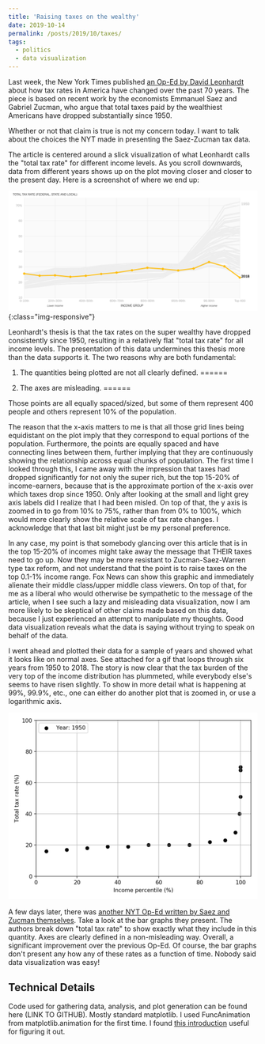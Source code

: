 ```yaml
---
title: 'Raising taxes on the wealthy'
date: 2019-10-14
permalink: /posts/2019/10/taxes/
tags:
  - politics
  - data visualization
---
```


Last week, the New York Times published [an Op-Ed by David Leonhardt](https://www.nytimes.com/interactive/2019/10/06/opinion/income-tax-rate-wealthy.html) about how tax rates in America have changed over the past 70 years. The piece is based on recent work by the economists Emmanuel Saez and Gabriel Zucman, who argue that total taxes paid by the wealthiest Americans have dropped substantially since 1950. 

Whether or not that claim is true is not my concern today. I want to talk about the choices the NYT made in presenting the Saez-Zucman tax data. 

The article is centered around a slick visualization of what Leonhardt calls the "total tax rate" for different income levels. As you scroll downwards, data from different years shows up on the plot moving closer and closer to the present day. Here is a screenshot of where we end up:

![original-nyt](/images/for-posts/leonhardt-screencap.png){:class="img-responsive"}

Leonhardt's thesis is that the tax rates on the super wealthy have dropped consistently since 1950, resulting in a relatively flat "total tax rate" for all income levels. The presentation of this data undermines this thesis more than the data supports it. The two reasons why are both fundamental:

1) The quantities being plotted are not all clearly defined.
======

2) The axes are misleading.
======

Those points are all equally spaced/sized, but some of them represent 400 people and others represent 10% of the population.

The reason that the x-axis matters to me is that all those grid lines being equidistant on the plot imply that they correspond to equal portions of the population. Furthermore, the points are equally spaced and have connecting lines between them, further implying that they are continuously showing the relationship across equal chunks of population. The first time I looked through this, I came away with the impression that taxes had dropped significantly for not only the super rich, but the top 15-20% of income-earners, because that is the approximate portion of the x-axis over which taxes drop since 1950. Only after looking at the small and light grey axis labels did I realize that I had been misled. On top of that, the y axis is zoomed in to go from 10% to 75%, rather than from 0% to 100%, which would more clearly show the relative scale of tax rate changes. I acknowledge that that last bit might just be my personal preference. 

In any case, my point is that somebody glancing over this article that is in the top 15-20% of incomes might take away the message that THEIR taxes need to go up. Now they may be more resistant to Zucman-Saez-Warren type tax reform, and not understand that the point is to raise taxes on the top 0.1-1% income range. Fox News can show this graphic and immediately alienate their middle class/upper middle class viewers. On top of that, for me as a liberal who would otherwise be sympathetic to the message of the article, when I see such a lazy and misleading data visualization, now I am more likely to be skeptical of other claims made based on this data, because I just experienced an attempt to manipulate my thoughts. Good data visualization reveals what the data is saying without trying to speak on behalf of the data.

I went ahead and plotted their data for a sample of years and showed what it looks like on normal axes. See attached for a gif that loops through six years from 1950 to 2018. The story is now clear that the tax burden of the very top of the income distribution has plummeted, while everybody else's seems to have risen slightly. To show in more detail what is happening at 99%, 99.9%, etc., one can either do another plot that is zoomed in, or use a logarithmic axis.

![Alt Text](/images/for-posts/tax-rate.gif)

A few days later, there was [another NYT Op-Ed written by Saez and Zucman themselves](https://www.nytimes.com/2019/10/11/opinion/sunday/wealth-income-tax-rate.html?action=click&module=Opinion&pgtype=Homepage). Take a look at the bar graphs they present. The authors break down "total tax rate" to show exactly what they include in this quantity. Axes are clearly defined in a non-misleading way. Overall, a significant improvement over the previous Op-Ed. Of course, the bar graphs don't present any how any of these rates as a function of time. Nobody said data visualization was easy!

Technical Details
------
Code used for gathering data, analysis, and plot generation can be found here (LINK TO GITHUB). Mostly standard matplotlib. I used FuncAnimation from matplotlib.animation for the first time. I found [this introduction](https://eli.thegreenplace.net/2016/drawing-animated-gifs-with-matplotlib/) useful for figuring it out.

